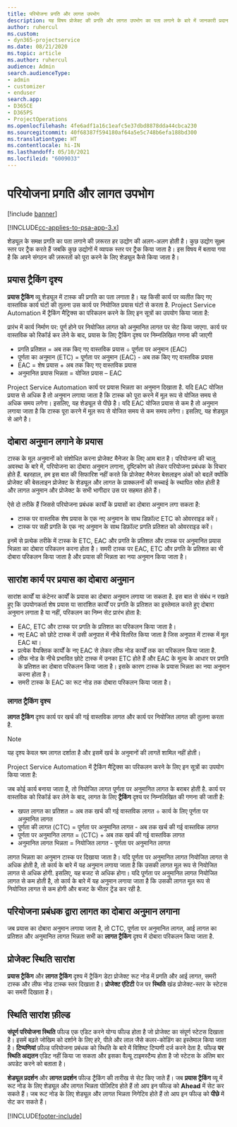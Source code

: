 ```yaml
---
title: परियोजना प्रगति और लागत उपभोग
description: यह विषय प्रोजेक्ट की प्रगति और लागत उपभोग का पता लगाने के बारे में जानकारी प्रदान करता है.
author: ruhercul
ms.custom:
- dyn365-projectservice
ms.date: 08/21/2020
ms.topic: article
ms.author: ruhercul
audience: Admin
search.audienceType:
- admin
- customizer
- enduser
search.app:
- D365CE
- D365PS
- ProjectOperations
ms.openlocfilehash: 4fe6adf1a16c1eafc5e37dbd8878dda44cbca230
ms.sourcegitcommit: 40f68387f594180af64a5e5c748b6efa188bd300
ms.translationtype: HT
ms.contentlocale: hi-IN
ms.lasthandoff: 05/10/2021
ms.locfileid: "6009033"
---
```

# <a name="project-progress-and-cost-consumption"></a>परियोजना प्रगति और लागत उपभोग

[!include [banner](../includes/psa-now-project-operations.md)]

[!INCLUDE[cc-applies-to-psa-app-3.x](../includes/cc-applies-to-psa-app-3x.md)]

शेड्यूल के समक्ष प्रगति का पता लगाने की ज़रूरत हर उद्योग की अलग-अलग होती है। कुछ उद्योग सूक्ष्म स्तर पर ट्रैक करते हैं जबकि कुछ उद्योगों में व्यापक स्तर पर ट्रैक किया जाता है। इस विषय में बताया गया है कि अपने संगठन की ज़रूरतों को पूरा करने के लिए शेड्यूल कैसे किया जाता है।

## <a name="effort-tracking-view"></a>प्रयास ट्रैकिंग दृश्य

**प्रयास ट्रैकिंग** व्यू शेड्यूल में टास्क की प्रगति का पता लगाता है। यह किसी कार्य पर व्‍यतीत किए गए वास्‍तविक कार्य घंटों की तुलना उस कार्य पर नियोजित प्रयास घंटों से करता है. Project Service Automation में ट्रैकिंग मैट्रिक्स का परिकलन करने के लिए इन सूत्रों का उपयोग किया जाता है:

प्रारंभ में कार्य निर्माण पर: पूर्ण होने पर नियोजित लागत को अनुमानित लागत पर सेट किया जाएगा. कार्य पर वास्तविक को रिकॉर्ड कर लेने के बाद, प्रयास के लिए ट्रैकिंग दृश्य पर निम्नलिखित गणना की जाएगी

- प्रगति प्रतिशत = अब तक किए गए वास्तविक प्रयास ÷ पूर्णता पर अनुमान (EAC) 
- पूर्णता का अनुमान (ETC) = पूर्णता पर अनुमान (EAC) - अब तक किए गए वास्तविक प्रयास 
- EAC = शेष प्रयास + अब तक किए गए वास्तविक प्रयास 
- अनुमानित प्रयास भिन्नता = योजित प्रयास – EAC

Project Service Automation कार्य पर प्रयास भिन्नता का अनुमान दिखाता है. यदि EAC योजित प्रयास से अधिक है तो अनुमान लगाया जाता है कि टास्क को पूरा करने में मूल रूप से योजित समय से अधिक समय लगेगा। इसलिए, यह शेड्यूल से पीछे है। यदि EAC योजित प्रयास से कम है तो अनुमान लगाया जाता है कि टास्क पूरा करने में मूल रूप से योजित समय से कम समय लगेगा। इसलिए, यह शेड्यूल से आगे है।

## <a name="reprojecting-effort"></a>दोबारा अनुमान लगाने के प्रयास

टास्क के मूल अनुमानों को संशोधित करना प्रोजेक्ट मैनेजर के लिए आम बात है। परियोजना की चालू अवस्था के बारे में, परियोजना का दोबारा अनुमान लगाना, दृष्टिकोण को लेकर परियोजना प्रबंधक के विचार होते हैं. बहरहाल, हम इस बात की सिफारिश नहीं करते कि प्रोजेक्ट मैनेजर बेसलाइन अंकों को बदलें क्योंकि प्रोजेक्ट की बेसलाइन प्रोजेक्ट के शेड्यूल और लागत के प्राक्कलनों की सच्चाई के स्थापित स्रोत होती है और लागत अनुमान और प्रोजेक्ट के सभी भागीदार उस पर सहमत होते हैं।

ऐसे दो तरीके हैं जिससे परियोजना प्रबंधक कार्यों के प्रयासों का दोबारा अनुमान लगा सकता है:

- टास्क पर वास्तविक शेष प्रयास के एक नए अनुमान के साथ डिफ़ॉल्ट ETC को ओवरराइड करें। 
- टास्क पर सही प्रगति के एक नए अनुमान के साथ डिफ़ॉल्ट प्रगति प्रतिशत को ओवरराइड करें।

इनमें से प्रत्येक तरीके में टास्क के ETC, EAC और प्रगति के प्रतिशत और टास्क पर अनुमानित प्रयास भिन्नता का दोबारा परिकलन करना होता है। समरी टास्क पर EAC, ETC और प्रगति के प्रतिशत का भी दोबारा परिकलन किया जाता है और प्रयास की भिन्नता का नया अनुमान किया जाता है।

## <a name="reprojection-of-effort-on-summary-tasks"></a>सारांश कार्य पर प्रयास का दोबारा अनुमान

सारांश कार्यों या कंटेनर कार्यों के प्रयास का दोबारा अनुमान लगाया जा सकता है. इस बात से संबंध न रखते हुए कि उपयोगकर्ता शेष प्रयास या सारांशित कार्यों पर प्रगति के प्रतिशत का इस्तेमाल करते हुए दोबारा अनुमान लगाता है या नहीं, परिकलन का निम्न सेट प्रारंभ होता है:

- EAC, ETC और टास्क पर प्रगति के प्रतिशत का परिकलन किया जाता है।
- नए EAC को छोटे टास्क में उसी अनुपात में नीचे वितरित किया जाता है जिस अनुपात में टास्क में मूल EAC था।
- प्रत्येक वैयक्तिक कार्यों के नए EAC से लेकर लीफ नोड कार्यों तक का परिकलन किया जाता है. 
- लीफ नोड के नीचे प्रभावित छोटे टास्क में उनका ETC होते हैं और EAC के मूल्य के आधार पर प्रगति के प्रतिशत का दोबारा परिकलन किया जाता है। इसके कारण टास्क के प्रयास भिन्नता का नया अनुमान करना होता है। 
- समरी टास्क के EAC का रूट नोड तक दोबारा परिकलन किया जाता है।

### <a name="cost-tracking-view"></a>लागत ट्रैकिंग दृश्य 

**लागत ट्रैकिंग** दृश्य कार्य पर खर्च की गई वास्तविक लागत और कार्य पर नियोजित लागत की तुलना करता है. 

> [!NOTE]
> यह दृश्य केवल श्रम लागत दर्शाता है और इसमें खर्च के अनुमानों की लागतें शामिल नहीं होती। 

Project Service Automation में ट्रैकिंग मैट्रिक्स का परिकलन करने के लिए इन सूत्रों का उपयोग किया जाता है:

जब कोई कार्य बनाया जाता है, तो नियोजित लागत पूर्णता पर अनुमानित लागत के बराबर होती है. कार्य पर वास्तविक को रिकॉर्ड कर लेने के बाद, लागत के लिए **ट्रैकिंग** दृश्य पर निम्नलिखित की गणना की जाती है:

 - खपत लागत का प्रतिशत = अब तक खर्च की गई वास्तविक लागत ÷ कार्य के लिए पूर्णता पर अनुमानित लागत
 - पूर्णता की लागत (CTC) = पूर्णता पर अनुमानित लागत - अब तक खर्च की गई वास्तविक लागत
 - पूर्णता पर अनुमानित लागत = (CTC) + अब तक खर्च की गई वास्तविक लागत
 - अनुमानित लागत भिन्नता = नियोजित लागत - पूर्णता पर अनुमानित लागत

लागत भिन्नता का अनुमान टास्क पर दिखाया जाता है। यदि पूर्णता पर अनुमानित लागत नियोजित लागत से अधिक होती है, तो कार्य के बारे में यह अनुमान लगाया जाता है कि उसकी लागत मूल रूप से नियोजित लागत से अधिक होगी. इसलिए, यह बजट से अधिक होगा। यदि पूर्णता पर अनुमानित लागत नियोजित लागत से कम होती है, तो कार्य के बारे में यह अनुमान लगाया जाता है कि उसकी लागत मूल रूप से नियोजित लागत से कम होगी और बजट के भीतर ट्रेंड कर रही है.

## <a name="project-managers-reprojection-of-cost"></a>परियोजना प्रबंधक द्वारा लागत का दोबारा अनुमान लगाना

जब प्रयास का दोबारा अनुमान लगाया जाता है, तो CTC, पूर्णता पर अनुमानित लागत, आई लागत का प्रतिशत और अनुमानित लागत भिन्नता सभी का **लागत ट्रैकिंग** दृश्य में दोबारा परिकलन किया जाता है.

## <a name="project-status-summary"></a>प्रोजेक्ट स्थिति सारांश

**प्रयास ट्रैकिंग** और **लागत ट्रैकिंग** दृश्य में ट्रैकिंग डेटा प्रोजेक्ट रूट नोड में प्रगति और आई लागत, समरी टास्क और लीफ नोड टास्क स्तर दिखाता है। **प्रोजेक्ट एंटिटी** पेज पर **स्थिति** खंड प्रोजेक्ट-स्तर के स्टेटस का समरी दिखाता है।

## <a name="status-summary-fields"></a>स्थिति सारांश फ़ील्ड

**संपूर्ण परियोजना स्थिति** फील्ड एक एडिट करने योग्य फील्ड होता है जो प्रोजेक्ट का संपूर्ण स्टेटस दिखाता है। इसमें बढ़ते जोखिम को दर्शाने के लिए हरे, पीले और लाल जैसे कलर-कोडिंग का इस्तेमाल किया जाता है। **टिप्पणियां** फ़ील्ड परियोजना प्रबंधक को स्थिति के बारे में विशिष्ट टिप्पणी दर्ज करने देता है. फील्ड **पर स्थिति अद्यतन** एडिट नहीं किया जा सकता और इसका वैल्यू टाइमस्टैम्प होता है जो स्टेटस के अंतिम बार अपडेट करने को बताता है।

**शेड्यूल प्रदर्शन** और **लागत प्रदर्शन** फील्ड ट्रैकिंग की तारीख से सेट किए जाते हैं। जब **प्रयास ट्रैकिंग** व्यू में रूट नोड के लिए शेड्यूल और लागत भिन्नता पोज़िटिव होते हैं तो आप इन फील्ड को **Ahead** में सेट कर सकते हैं। जब रूट नोड के लिए शेड्यूल और लागत भिन्नता निगेटिव होते हैं तो आप इन फील्ड को **पीछे** में सेट कर सकते हैं।


[!INCLUDE[footer-include](../includes/footer-banner.md)]